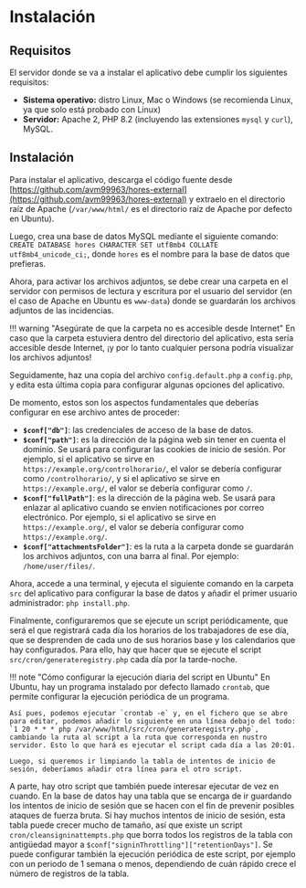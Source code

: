 # Instalación
## Requisitos
El servidor donde se va a instalar el aplicativo debe cumplir los siguientes requisitos:

* **Sistema operativo:** distro Linux, Mac o Windows (se recomienda Linux, ya que solo está probado con Linux)
* **Servidor:** Apache 2, PHP 8.2 (incluyendo las extensiones `mysql` y `curl`), MySQL.

## Instalación
Para instalar el aplicativo, descarga el código fuente desde [https://github.com/avm99963/hores-external](https://github.com/avm99963/hores-external) y extraelo en el directorio raíz de Apache (`/var/www/html/` es el directorio raíz de Apache por defecto en Ubuntu).

Luego, crea una base de datos MySQL mediante el siguiente comando: `CREATE DATABASE hores CHARACTER SET utf8mb4 COLLATE utf8mb4_unicode_ci;`, donde `hores` es el nombre para la base de datos que prefieras.

Ahora, para activar los archivos adjuntos, se debe crear una carpeta en el servidor con permisos de lectura y escritura por el usuario del servidor (en el caso de Apache en Ubuntu es `www-data`) donde se guardarán los archivos adjuntos de las incidencias.

!!! warning "Asegúrate de que la carpeta no es accesible desde Internet"
    En caso que la carpeta estuviera dentro del directorio del aplicativo, esta sería accesible desde Internet, ¡y por lo tanto cualquier persona podría visualizar los archivos adjuntos!

Seguidamente, haz una copia del archivo `config.default.php` a `config.php`, y edita esta última copia para configurar algunas opciones del aplicativo.

De momento, estos son los aspectos fundamentales que deberías configurar en ese archivo antes de proceder:

* **`$conf["db"]`**: las credenciales de acceso de la base de datos.
* **`$conf["path"]`**: es la dirección de la página web sin tener en cuenta el dominio. Se usará para configurar las cookies de inicio de sesión. Por ejemplo, si el aplicativo se sirve en `https://example.org/controlhorario/`, el valor se debería configurar como `/controlhorario/`, y si el aplicativo se sirve en `https://example.org/`, el valor se debería configurar como `/`.
* **`$conf["fullPath"]`**: es la dirección de la página web. Se usará para enlazar al aplicativo cuando se envíen notificaciones por correo electrónico. Por ejemplo, si el aplicativo se sirve en `https://example.org/`, el valor se debería configurar como `https://example.org/`.
* **`$conf["attachmentsFolder"]`**: es la ruta a la carpeta donde se guardarán los archivos adjuntos, con una barra al final. Por ejemplo: `/home/user/files/`.

Ahora, accede a una terminal, y ejecuta el siguiente comando en la carpeta `src` del aplicativo para configurar la base de datos y añadir el primer usuario administrador: `php install.php`.

Finalmente, configuraremos que se ejecute un script periódicamente, que será el que registrará cada día los horarios de los trabajadores de ese día, que se desprenden de cada uno de sus horarios base y los calendarios que hay configurados. Para ello, hay que hacer que se ejecute el script `src/cron/generateregistry.php` cada día por la tarde-noche.

!!! note "Cómo configurar la ejecución diaria del script en Ubuntu"
    En Ubuntu, hay un programa instalado por defecto llamado `crontab`, que permite configurar la ejecución periódica de un programa.

    Así pues, podemos ejecutar `crontab -e` y, en el fichero que se abre para editar, podemos añadir lo siguiente en una línea debajo del todo: `1 20 * * * php /var/www/html/src/cron/generateregistry.php`, cambiando la ruta al script a la ruta que corresponda en nustro servidor. Esto lo que hará es ejecutar el script cada día a las 20:01.

    Luego, si queremos ir limpiando la tabla de intentos de inicio de sesión, deberíamos añadir otra línea para el otro script.

A parte, hay otro script que también puede interesar ejecutar de vez en cuando. En la base de datos hay una tabla que se encarga de ir guardando los intentos de inicio de sesión que se hacen con el fin de prevenir posibles ataques de fuerza bruta. Si hay muchos intentos de inicio de sesión, esta tabla puede crecer mucho de tamaño, así que existe un script `cron/cleansigninattempts.php` que borra todos los registros de la tabla con antigüedad mayor a `$conf["signinThrottling"]["retentionDays"]`. Se puede configurar también la ejecución periódica de este script, por ejemplo con un periodo de 1 semana o menos, dependiendo de cuán rápido crece el número de registros de la tabla.
